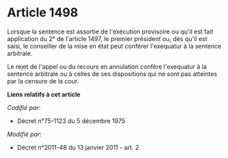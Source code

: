 # Article 1498

Lorsque la sentence est assortie de l'exécution provisoire ou qu'il est fait application du 2° de l'article 1497, le premier
président ou, dès qu'il est saisi, le conseiller de la mise en état peut conférer l'exequatur à la sentence arbitrale. 

Le rejet de l'appel ou du recours en annulation confère l'exequatur à la sentence arbitrale ou à celles de ses dispositions
qui ne sont pas atteintes par la censure de la cour.

**Liens relatifs à cet article**

_Codifié par_:

  - Décret n°75-1123 du 5 décembre 1975

_Modifié par_:

  - Décret n°2011-48 du 13 janvier 2011 - art. 2
